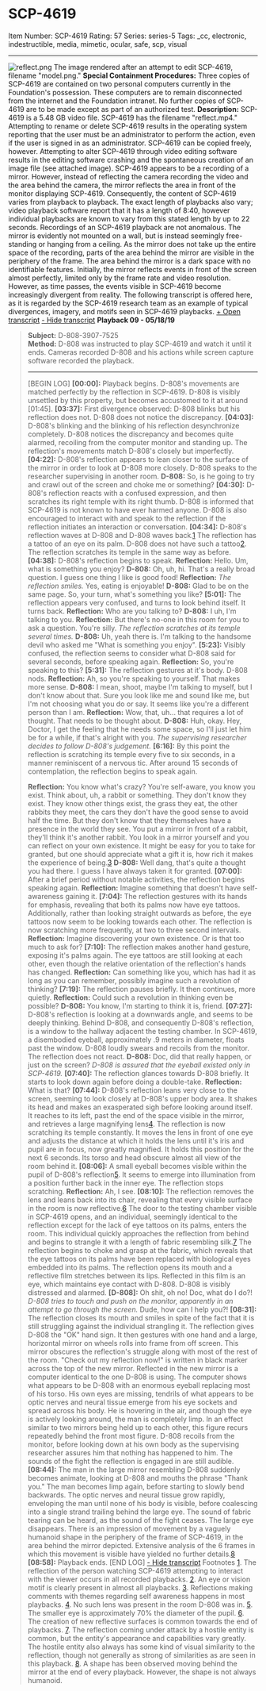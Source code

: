 # SCP-4619
Item Number: SCP-4619
Rating: 57
Series: series-5
Tags: _cc, electronic, indestructible, media, mimetic, ocular, safe, scp, visual

---

  

![reflect.png](https://scp-wiki.wdfiles.com/local--files/scp-4619/reflect.png)
The image rendered after an attempt to edit SCP-4619, filename "model.png."
**Special Containment Procedures:** Three copies of SCP-4619 are contained on two personal computers currently in the Foundation's possession. These computers are to remain disconnected from the internet and the Foundation intranet. No further copies of SCP-4619 are to be made except as part of an authorized test.
**Description:** SCP-4619 is a 5.48 GB video file. SCP-4619 has the filename "reflect.mp4." Attempting to rename or delete SCP-4619 results in the operating system reporting that the user must be an administrator to perform the action, even if the user is signed in as an administrator. SCP-4619 can be copied freely, however. Attempting to alter SCP-4619 through video editing software results in the editing software crashing and the spontaneous creation of an image file (see attached image).
SCP-4619 appears to be a recording of a mirror. However, instead of reflecting the camera recording the video and the area behind the camera, the mirror reflects the area in front of the monitor displaying SCP-4619. Consequently, the content of SCP-4619 varies from playback to playback. The exact length of playbacks also vary; video playback software report that it has a length of 8:40, however individual playbacks are known to vary from this stated length by up to 22 seconds. Recordings of an SCP-4619 playback are not anomalous.
The mirror is evidently not mounted on a wall, but is instead seemingly free-standing or hanging from a ceiling. As the mirror does not take up the entire space of the recording, parts of the area behind the mirror are visible in the periphery of the frame. The area behind the mirror is a dark space with no identifiable features.
Initially, the mirror reflects events in front of the screen almost perfectly, limited only by the frame rate and video resolution. However, as time passes, the events visible in SCP-4619 become increasingly divergent from reality.
The following transcript is offered here, as it is regarded by the SCP-4619 research team as an example of typical divergences, imagery, and motifs seen in SCP-4619 playbacks.
[\+ Open transcript](javascript:;)
[\- Hide transcript](javascript:;)
**Playback 09 - 05/18/19**
> **Subject:** D-808-3907-7525  
>  **Method:** D-808 was instructed to play SCP-4619 and watch it until it ends. Cameras recorded D-808 and his actions while screen capture software recorded the playback.
> * * *
> [BEGIN LOG]
> **[00:00]:** Playback begins. D-808's movements are matched perfectly by the reflection in SCP-4619. D-808 is visibly unsettled by this property, but becomes accustomed to it at around [01:45].
> **[03:37]:** First divergence observed: D-808 blinks but his reflection does not. D-808 does not notice the discrepancy.
> **[04:03]:** D-808's blinking and the blinking of his reflection desynchronize completely. D-808 notices the discrepancy and becomes quite alarmed, recoiling from the computer monitor and standing up. The reflection's movements match D-808's closely but imperfectly.
> **[04:22]:** D-808's reflection appears to lean closer to the surface of the mirror in order to look at D-808 more closely. D-808 speaks to the researcher supervising in another room.
> **D-808:** So, is he going to try and crawl out of the screen and choke me or something?
> **[04:30]:** D-808's reflection reacts with a confused expression, and then scratches its right temple with its right thumb. D-808 is informed that SCP-4619 is not known to have ever harmed anyone. D-808 is also encouraged to interact with and speak to the reflection if the reflection initiates an interaction or conversation.
> **[04:34]:** D-808's reflection waves at D-808 and D-808 waves back.[1](javascript:;) The reflection has a tattoo of an eye on its palm. D-808 does not have such a tattoo[2](javascript:;). The reflection scratches its temple in the same way as before.
> **[04:38]:** D-808's reflection begins to speak.
> **Reflection:** Hello. Um, what is something you enjoy?
> **D-808:** Oh, uh, hi. That's a really broad question. I guess one thing I like is good food!
> **Reflection:** _The reflection smiles._ Yes, eating is enjoyable!
> **D-808:** Glad to be on the same page. So, your turn, what's something you like?
> **[5:01]:** The reflection appears very confused, and turns to look behind itself. It turns back.
> **Reflection:** Who are you talking to?
> **D-808:** I uh, I'm talking to you.
> **Reflection:** But there's no-one in this room for you to ask a question. You're silly. _The reflection scratches at its temple several times._
> **D-808:** Uh, yeah there is. I'm talking to the handsome devil who asked me "What is something you enjoy".
> **[5:23]:** Visibly confused, the reflection seems to consider what D-808 said for several seconds, before speaking again.
> **Reflection:** So, you're speaking to this?
> **[5:31]:** The reflection gestures at it's body. D-808 nods.
> **Reflection:** Ah, so you're speaking to yourself. That makes more sense.
> **D-808:** I mean, shoot, maybe I'm talking to myself, but I don't know about that. Sure you look like me and sound like me, but I'm not choosing what you do or say. It seems like you're a different person than I am.
> **Reflection:** Wow, that, uh… that requires a lot of thought. That needs to be thought about.
> **D-808:** Huh, okay. Hey, Doctor, I get the feeling that he needs some space, so I'll just let him be for a while, if that's alright with you. _The supervising researcher decides to follow D-808's judgement._
> **[6:16]:** By this point the reflection is scratching its temple every five to six seconds, in a manner reminiscent of a nervous tic. After around 15 seconds of contemplation, the reflection begins to speak again.  
>    
>  **Reflection:** You know what's crazy? You're self-aware, you know you exist. Think about, uh, a rabbit or something. They don't know they exist. They know other things exist, the grass they eat, the other rabbits they meet, the cars they don't have the good sense to avoid half the time. But they don't know that they themselves have a presence in the world they see. You put a mirror in front of a rabbit, they'll think it's another rabbit. You look in a mirror yourself and you can reflect on your own existence. It might be easy for you to take for granted, but one should appreciate what a gift it is, how rich it makes the experience of being.[3](javascript:;)
> **D-808:** Well dang, that's quite a thought you had there. I guess I have always taken it for granted.
> **[07:00]:** After a brief period without notable activities, the reflection begins speaking again.
> **Reflection:** Imagine something that doesn't have self-awareness gaining it.
> **[7:04]:** The reflection gestures with its hands for emphasis, revealing that both its palms now have eye tattoos. Additionally, rather than looking straight outwards as before, the eye tattoos now seem to be looking towards each other. The reflection is now scratching more frequently, at two to three second intervals.
> **Reflection:** Imagine discovering your own existence. Or is that too much to ask for?
> **[7:10]:** The reflection makes another hand gesture, exposing it's palms again. The eye tattoos are still looking at each other, even though the relative orientation of the reflection's hands has changed.
> **Reflection:** Can something like you, which has had it as long as you can remember, possibly imagine such a revolution of thinking?
> **[7:19]:** The reflection pauses briefly. It then continues, more quietly.
> **Reflection:** Could such a revolution in thinking even be possible?
> **D-808:** You know, I'm starting to think it is, friend.
> **[07:27]:** D-808's reflection is looking at a downwards angle, and seems to be deeply thinking. Behind D-808, and consequently D-808's reflection, is a window to the hallway adjacent the testing chamber. In SCP-4619, a disembodied eyeball, approximately .9 meters in diameter, floats past the window. D-808 loudly swears and recoils from the monitor. The reflection does not react.
> **D-808:** Doc, did that really happen, or just on the screen? _D-808 is assured that the eyeball existed only in SCP-4619._
> **[07:40]:** The reflection glances towards D-808 briefly. It starts to look down again before doing a double-take.
> **Reflection:** What is that?
> **[07:44]:** D-808's reflection leans very close to the screen, seeming to look closely at D-808's upper body area. It shakes its head and makes an exasperated sigh before looking around itself. It reaches to its left, past the end of the space visible in the mirror, and retrieves a large magnifying lens[4](javascript:;). The reflection is now scratching its temple constantly. It moves the lens in front of one eye and adjusts the distance at which it holds the lens until it's iris and pupil are in focus, now greatly magnified. It holds this position for the next 6 seconds. Its torso and head obscure almost all view of the room behind it.
> **[08:06]:** A small eyeball becomes visible within the pupil of D-808's reflection[5](javascript:;). It seems to emerge into illumination from a position further back in the inner eye. The reflection stops scratching.
> **Reflection:** Ah, I see.
> **[08:10]:** The reflection removes the lens and leans back into its chair, revealing that every visible surface in the room is now reflective.[6](javascript:;) The door to the testing chamber visible in SCP-4619 opens, and an individual, seemingly identical to the reflection except for the lack of eye tattoos on its palms, enters the room. This individual quickly approaches the reflection from behind and begins to strangle it with a length of fabric resembling silk.[7](javascript:;) The reflection begins to choke and grasp at the fabric, which reveals that the eye tattoos on its palms have been replaced with biological eyes embedded into its palms. The reflection opens its mouth and a reflective film stretches between its lips. Reflected in this film is an eye, which maintains eye contact with D-808. D-808 is visibly distressed and alarmed.
> **[D-808]:** Oh shit, oh no! Doc, what do I do?! _D-808 tries to touch and push on the monitor, apparently in an attempt to go through the screen._ Dude, how can I help you?!
> **[08:31]:** The reflection closes its mouth and smiles in spite of the fact that it is still struggling against the individual strangling it. The reflection gives D-808 the "OK" hand sign. It then gestures with one hand and a large, horizontal mirror on wheels rolls into frame from off screen. This mirror obscures the reflection's struggle along with most of the rest of the room. "Check out my reflection now!" is written in black marker across the top of the new mirror. Reflected in the new mirror is a computer identical to the one D-808 is using. The computer shows what appears to be D-808 with an enormous eyeball replacing most of his torso. His own eyes are missing, tendrils of what appears to be optic nerves and neural tissue emerge from his eye sockets and spread across his body. He is hovering in the air, and though the eye is actively looking around, the man is completely limp. In an effect similar to two mirrors being held up to each other, this figure recurs repeatedly behind the front most figure. D-808 recoils from the monitor, before looking down at his own body as the supervising researcher assures him that nothing has happened to him. The sounds of the fight the reflection is engaged in are still audible.
> **[08:44]:** The man in the large mirror resembling D-808 suddenly becomes animate, looking at D-808 and mouths the phrase "Thank you." The man becomes limp again, before starting to slowly bend backwards. The optic nerves and neural tissue grow rapidly, enveloping the man until none of his body is visible, before coalescing into a single strand trailing behind the large eye. The sound of fabric tearing can be heard, as the sound of the fight ceases. The large eye disappears. There is an impression of movement by a vaguely humanoid shape in the periphery of the frame of SCP-4619, in the area behind the mirror depicted. Extensive analysis of the 6 frames in which this movement is visible have yielded no further details.[8](javascript:;)
> **[08:58]:** Playback ends.
> [END LOG]
[\- Hide transcript](javascript:;)
Footnotes
[1](javascript:;). The reflection of the person watching SCP-4619 attempting to interact with the viewer occurs in all recorded playbacks.
[2](javascript:;). An eye or vision motif is clearly present in almost all playbacks.
[3](javascript:;). Reflections making comments with themes regarding self awareness happens in most playbacks.
[4](javascript:;). No such lens was present in the room D-808 was in.
[5](javascript:;). The smaller eye is approximately 70% the diameter of the pupil.
[6](javascript:;). The creation of new reflective surfaces is common towards the end of playbacks.
[7](javascript:;). The reflection coming under attack by a hostile entity is common, but the entity's appearance and capabilities vary greatly. The hostile entity also always has some kind of visual similarity to the reflection, though not generally as strong of similarities as are seen in this playback.
[8](javascript:;). A shape has been observed moving behind the mirror at the end of every playback. However, the shape is not always humanoid.